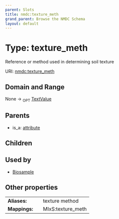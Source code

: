 ```yaml
---
parent: Slots
title: nmdc:texture_meth
grand_parent: Browse the NMDC Schema
layout: default
---
```


# Type: texture_meth


Reference or method used in determining soil texture

URI: [nmdc:texture_meth](https://microbiomedata/meta/texture_meth)

## Domain and Range

None ->  <sub>OPT</sub> [TextValue](TextValue.md)

## Parents

 *  is_a: [attribute](attribute.md)

## Children


## Used by

 * [Biosample](Biosample.md)

## Other properties

|  |  |  |
| --- | --- | --- |
| **Aliases:** | | texture method |
| **Mappings:** | | MIxS:texture_meth |

